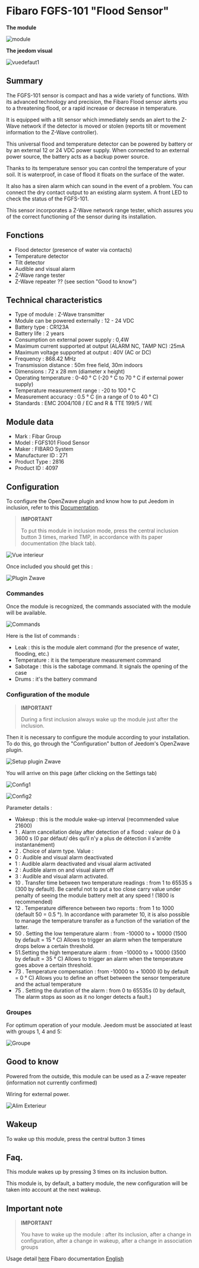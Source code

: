 # Fibaro FGFS-101 "Flood Sensor"

**The module**

![module](images/fibaro.fgfs101/module.jpg)

**The jeedom visual**

![vuedefaut1](images/fibaro.fgfs101/vuedefaut1.jpg)

## Summary

The FGFS-101 sensor is compact and has a wide variety of functions. With its advanced technology and precision, the Fibaro Flood sensor alerts you to a threatening flood, or a rapid increase or decrease in temperature.

It is equipped with a tilt sensor which immediately sends an alert to the Z-Wave network if the detector is moved or stolen (reports tilt or movement information to the Z-Wave controller).

This universal flood and temperature detector can be powered by battery or by an external 12 or 24 VDC power supply. When connected to an external power source, the battery acts as a backup power source.

Thanks to its temperature sensor you can control the temperature of your soil. It is waterproof, in case of flood it floats on the surface of the water.

It also has a siren alarm which can sound in the event of a problem. You can connect the dry contact output to an existing alarm system. A front LED to check the status of the FGFS-101.

This sensor incorporates a Z-Wave network range tester, which assures you of the correct functioning of the sensor during its installation.

## Fonctions

-   Flood detector (presence of water via contacts)
-   Temperature detector
-   Tilt detector
-   Audible and visual alarm
-   Z-Wave range tester
-   Z-Wave repeater ?? (see section "Good to know")

## Technical characteristics

-   Type of module : Z-Wave transmitter
-   Module can be powered externally : 12 - 24 VDC
-   Battery type : CR123A
-   Battery life : 2 years
-   Consumption on external power supply : 0,4W
-   Maximum current supported at output (ALARM NC, TAMP NC) :25mA
-   Maximum voltage supported at output : 40V (AC or DC)
-   Frequency : 868.42 MHz
-   Transmission distance : 50m free field, 30m indoors
-   Dimensions : 72 x 28 mm (diameter x height)
-   Operating temperature : 0-40 ° C (-20 ° C to 70 ° C if external power supply)
-   Temperature measurement range : -20 to 100 ° C
-   Measurement accuracy : 0.5 ° C (in a range of 0 to 40 ° C)
-   Standards : EMC 2004/108 / EC and R & TTE 199/5 / WE

## Module data

-   Mark : Fibar Group
-   Model : FGFS101 Flood Sensor
-   Maker : FIBARO System
-   Manufacturer ID : 271
-   Product Type : 2816
-   Product ID : 4097

## Configuration

To configure the OpenZwave plugin and know how to put Jeedom in inclusion, refer to this [Documentation](https://doc.jeedom.com/en_US/plugins/automation%20protocol/openzwave/).

> **IMPORTANT**
>
> To put this module in inclusion mode, press the central inclusion button 3 times, marked TMP, in accordance with its paper documentation (the black tab).

![Vue interieur](images/fibaro.fgfs101/Vue_interieur.jpg)

Once included you should get this :

![Plugin Zwave](images/fibaro.fgfs101/information.jpg)

### Commandes

Once the module is recognized, the commands associated with the module will be available.

![Commands](images/fibaro.fgfs101/commandes.jpg)

Here is the list of commands :

-   Leak : this is the module alert command (for the presence of water, flooding, etc.)
-   Temperature : it is the temperature measurement command
-   Sabotage : this is the sabotage command. It signals the opening of the case
-   Drums : it's the battery command

### Configuration of the module

> **IMPORTANT**
>
> During a first inclusion always wake up the module just after the inclusion.

Then it is necessary to configure the module according to your installation. To do this, go through the "Configuration" button of Jeedom's OpenZwave plugin.

![Setup plugin Zwave](images/plugin/bouton_configuration.jpg)

You will arrive on this page (after clicking on the Settings tab)

![Config1](images/fibaro.fgfs101/config1.jpg)

![Config2](images/fibaro.fgfs101/config2.jpg)

Parameter details :

-   Wakeup : this is the module wake-up interval (recommended value 21600)
-   1 \. Alarm cancellation delay after detection of a flood : valeur de 0 à 3600 s (0 par défaut/ dès qu‘il n'y a plus de détection il s'arrête instantanément)
-   2 \. Choice of alarm type. Value :
  - 0 : Audible and visual alarm deactivated
  - 1 : Audible alarm deactivated and visual alarm activated
  - 2 : Audible alarm on and visual alarm off
  - 3 : Audible and visual alarm activated.
-   10 \. Transfer time between two temperature readings : from 1 to 65535 s (300 by default). Be careful not to put a too close carry value under penalty of seeing the module battery melt at any speed ! (1800 is recommended)
-   12 \. Temperature difference between two reports : from 1 to 1000 (default 50 = 0.5 °). In accordance with parameter 10, it is also possible to manage the temperature transfer as a function of the variation of the latter.
-   50 \. Setting the low temperature alarm : from -10000 to + 10000 (1500 by default = 15 ° C) Allows to trigger an alarm when the temperature drops below a certain threshold.
-   51.Setting the high temperature alarm : from -10000 to + 10000 (3500 by default = 35 ° C) Allows to trigger an alarm when the temperature goes above a certain threshold.
-   73 \. Temperature compensation : from -10000 to + 10000 (0 by default = 0 ° C) Allows you to define an offset between the sensor temperature and the actual temperature
-   75 \. Setting the duration of the alarm : from 0 to 65535s (0 by default, The alarm stops as soon as it no longer detects a fault.)

### Groupes

For optimum operation of your module. Jeedom must be associated at least with groups 1, 4 and 5:

![Groupe](images/fibaro.fgfs101/groupe.jpg)

## Good to know

Powered from the outside, this module can be used as a Z-wave repeater (information not currently confirmed)

Wiring for external power.

![Alim Exterieur](images/fibaro.fgfs101/Alim_Exterieur.jpg)

## Wakeup

To wake up this module, press the central button 3 times

## Faq.

This module wakes up by pressing 3 times on its inclusion button.

This module is, by default, a battery module, the new configuration will be taken into account at the next wakeup.

## Important note

> **IMPORTANT**
>
> You have to wake up the module : after its inclusion, after a change in configuration, after a change in wakeup, after a change in association groups


Usage detail [here](http://blog.domadoo.fr/2014/12/18/jeedom-guide-dutilisation-du-detecteur-dinondation-fibaro-fgfs-001/)
Fibaro documentation [English](http://www.fibaro.com/manuals/en/FGFS-101-Flood-Sensor/FGFS-101-Flood-Sensor-en-2.1-2.3.pdf)

